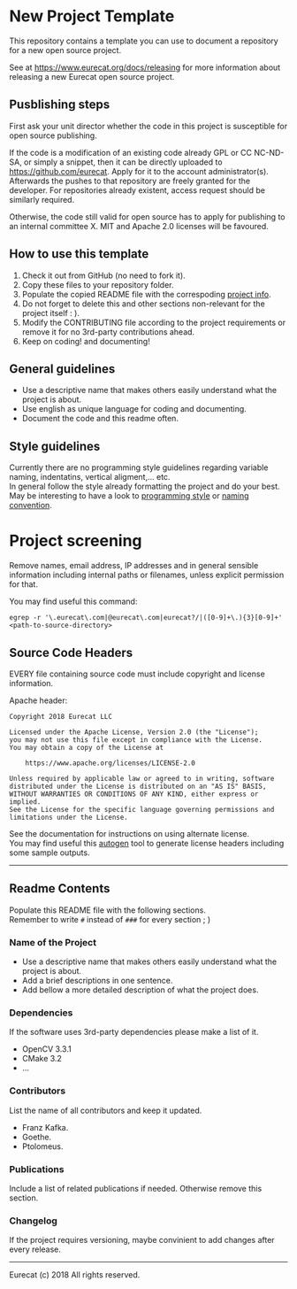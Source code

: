 # New Project Template

This repository contains a template you can use to document a repository for a new open source project.

See at <https://www.eurecat.org/docs/releasing> for more information about releasing a new Eurecat open source project.

## Pusblishing steps

First ask your unit director whether the code in this project is susceptible for open source publishing.

If the code is a modification of an existing code already GPL or CC NC-ND-SA, or simply a snippet, then it can be directly uploaded to <https://github.com/eurecat>. Apply for it to the account administrator(s). Afterwards the pushes to that repository are freely granted for the developer. For repositories already existent, access request should be similarly required. 

Otherwise, the code still valid for open source has to apply for publishing to an internal committee X.	
MIT and Apache 2.0 licenses will be favoured.


## How to use this template

1. Check it out from GitHub (no need to fork it).
2. Copy these files to your repository folder.
3. Populate the copied README file with the correspoding [project info](#name-of-the-project).
4. Do not forget to delete this and other sections non-relevant for the project itself : ).
4. Modify the CONTRIBUTING file according to the project requirements or remove it for no 3rd-party contributions ahead.
5. Keep on coding! and documenting!


## General guidelines

- Use a descriptive name that makes others easily understand what the project is about.
- Use english as unique language for coding and documenting.
- Document the code and this readme often.


## Style guidelines

Currently there are no programming style guidelines regarding variable naming, indentatins, vertical aligment,... etc.	
In general follow the style already formatting the project and do your best.	
May be interesting to have a look to [programming style](https://en.wikipedia.org/wiki/Programming_style) or [naming convention](https://en.wikipedia.org/wiki/Naming_convention_\(programming\)).


# Project screening

Remove names, email address, IP addresses and in general sensible information including internal paths or filenames, unless explicit permission for that.

You may find useful this command:

```shell
egrep -r '\.eurecat\.com|@eurecat\.com|eurecat?/|([0-9]+\.){3}[0-9]+' <path-to-source-directory>
```


## Source Code Headers

EVERY file containing source code must include copyright and license information.

Apache header:

    Copyright 2018 Eurecat LLC

    Licensed under the Apache License, Version 2.0 (the "License");
    you may not use this file except in compliance with the License.
    You may obtain a copy of the License at

        https://www.apache.org/licenses/LICENSE-2.0

    Unless required by applicable law or agreed to in writing, software
    distributed under the License is distributed on an "AS IS" BASIS,
    WITHOUT WARRANTIES OR CONDITIONS OF ANY KIND, either express or implied.
    See the License for the specific language governing permissions and
    limitations under the License.

See the documentation for instructions on using alternate license.	
You may find useful this [autogen](https://github.com/mbrukman/autogen) tool to generate license headers including some sample outputs. 


-------------------------------------------------

## Readme Contents

Populate this README file with the following sections.	
Remember to write `#` instead of `###` for every section ; )

### Name of the Project

- Use a descriptive name that makes others easily understand what the project is about.
- Add a brief descriptions in one sentence.
- Add bellow a more detailed description of what the project does.


### Dependencies

If the software uses 3rd-party dependencies please make a list of it.

- OpenCV 3.3.1
- CMake 3.2
- ...


### Contributors

List the name of all contributors and keep it updated.

- Franz Kafka.
- Goethe.
- Ptolomeus.


### Publications

Include a list of related publications if needed. Otherwise remove this section.


### Changelog

If the project requires versioning, maybe convinient to add changes after every release.


-----------------------

Eurecat (c) 2018 All rights reserved.